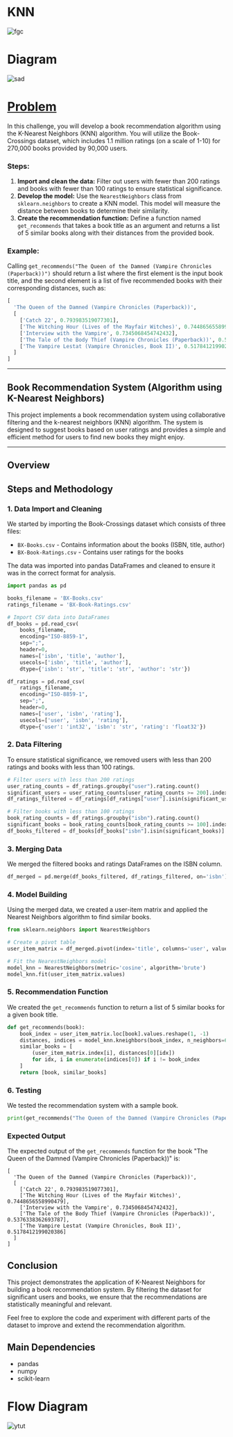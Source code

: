# KNN

![fgc](https://github.com/KnEl1a/Deep_Learning_with_Tensorflow_and_sklearn_fccamp/blob/main/KNN%20bk%20rec%20engine/img/f.png)

# Diagram

![sad](https://github.com/KnEl1a/Deep_Learning_with_Tensorflow_and_sklearn_fccamp/blob/main/KNN%20bk%20rec%20engine/img/diagram.png)


# [Problem](https://www.freecodecamp.org/learn/machine-learning-with-python/machine-learning-with-python-projects/book-recommendation-engine-using-knn)

In this challenge, you will develop a book recommendation algorithm using the K-Nearest Neighbors (KNN) algorithm. You will utilize the Book-Crossings dataset, which includes 1.1 million ratings (on a scale of 1-10) for 270,000 books provided by 90,000 users.

### Steps:
1. **Import and clean the data:** Filter out users with fewer than 200 ratings and books with fewer than 100 ratings to ensure statistical significance.
2. **Develop the model:** Use the `NearestNeighbors` class from `sklearn.neighbors` to create a KNN model. This model will measure the distance between books to determine their similarity.
3. **Create the recommendation function:** Define a function named `get_recommends` that takes a book title as an argument and returns a list of 5 similar books along with their distances from the provided book.

### Example:
Calling `get_recommends("The Queen of the Damned (Vampire Chronicles (Paperback))")` should return a list where the first element is the input book title, and the second element is a list of five recommended books with their corresponding distances, such as:

```python
[
  'The Queen of the Damned (Vampire Chronicles (Paperback))',
  [
    ['Catch 22', 0.793983519077301], 
    ['The Witching Hour (Lives of the Mayfair Witches)', 0.7448656558990479], 
    ['Interview with the Vampire', 0.7345068454742432],
    ['The Tale of the Body Thief (Vampire Chronicles (Paperback))', 0.5376338362693787],
    ['The Vampire Lestat (Vampire Chronicles, Book II)', 0.5178412199020386]
  ]
]
```

---

## Book Recommendation System (Algorithm using K-Nearest Neighbors)

This project implements a book recommendation system using collaborative filtering and the k-nearest neighbors (KNN) algorithm. The system is designed to suggest books based on user ratings and provides a simple and efficient method for users to find new books they might enjoy.

---

## Overview

## Steps and Methodology

### 1. Data Import and Cleaning

We started by importing the Book-Crossings dataset which consists of three files: 

- `BX-Books.csv` - Contains information about the books (ISBN, title, author)
- `BX-Book-Ratings.csv` - Contains user ratings for the books

The data was imported into pandas DataFrames and cleaned to ensure it was in the correct format for analysis.

```python
import pandas as pd

books_filename = 'BX-Books.csv'
ratings_filename = 'BX-Book-Ratings.csv'

# Import CSV data into DataFrames
df_books = pd.read_csv(
    books_filename,
    encoding="ISO-8859-1",
    sep=";",
    header=0,
    names=['isbn', 'title', 'author'],
    usecols=['isbn', 'title', 'author'],
    dtype={'isbn': 'str', 'title': 'str', 'author': 'str'})

df_ratings = pd.read_csv(
    ratings_filename,
    encoding="ISO-8859-1",
    sep=";",
    header=0,
    names=['user', 'isbn', 'rating'],
    usecols=['user', 'isbn', 'rating'],
    dtype={'user': 'int32', 'isbn': 'str', 'rating': 'float32'})
```

### 2. Data Filtering

To ensure statistical significance, we removed users with less than 200 ratings and books with less than 100 ratings.

```python
# Filter users with less than 200 ratings
user_rating_counts = df_ratings.groupby("user").rating.count()
significant_users = user_rating_counts[user_rating_counts >= 200].index
df_ratings_filtered = df_ratings[df_ratings["user"].isin(significant_users)]

# Filter books with less than 100 ratings
book_rating_counts = df_ratings.groupby("isbn").rating.count()
significant_books = book_rating_counts[book_rating_counts >= 100].index
df_books_filtered = df_books[df_books["isbn"].isin(significant_books)]
```

### 3. Merging Data

We merged the filtered books and ratings DataFrames on the ISBN column.

```python
df_merged = pd.merge(df_books_filtered, df_ratings_filtered, on='isbn')
```

### 4. Model Building

Using the merged data, we created a user-item matrix and applied the Nearest Neighbors algorithm to find similar books.

```python
from sklearn.neighbors import NearestNeighbors

# Create a pivot table
user_item_matrix = df_merged.pivot(index='title', columns='user', values='rating').fillna(0)

# Fit the NearestNeighbors model
model_knn = NearestNeighbors(metric='cosine', algorithm='brute')
model_knn.fit(user_item_matrix.values)
```

### 5. Recommendation Function

We created the `get_recommends` function to return a list of 5 similar books for a given book title.

```python
def get_recommends(book):
    book_index = user_item_matrix.loc[book].values.reshape(1, -1)
    distances, indices = model_knn.kneighbors(book_index, n_neighbors=6)
    similar_books = [
        (user_item_matrix.index[i], distances[0][idx])
        for idx, i in enumerate(indices[0]) if i != book_index
    ]
    return [book, similar_books]
```

### 6. Testing

We tested the recommendation system with a sample book.

```python
print(get_recommends("The Queen of the Damned (Vampire Chronicles (Paperback))"))
```

### Expected Output

The expected output of the `get_recommends` function for the book "The Queen of the Damned (Vampire Chronicles (Paperback))" is:

```
[
  'The Queen of the Damned (Vampire Chronicles (Paperback))',
  [
    ['Catch 22', 0.793983519077301], 
    ['The Witching Hour (Lives of the Mayfair Witches)', 0.7448656558990479], 
    ['Interview with the Vampire', 0.7345068454742432],
    ['The Tale of the Body Thief (Vampire Chronicles (Paperback))', 0.5376338362693787],
    ['The Vampire Lestat (Vampire Chronicles, Book II)', 0.5178412199020386]
  ]
]
```

## Conclusion

This project demonstrates the application of K-Nearest Neighbors for building a book recommendation system. By filtering the dataset for significant users and books, we ensure that the recommendations are statistically meaningful and relevant.

Feel free to explore the code and experiment with different parts of the dataset to improve and extend the recommendation algorithm.

## Main Dependencies

- pandas
- numpy
- scikit-learn


# Flow Diagram

![ytut](https://github.com/KnEl1a/Deep_Learning_with_Tensorflow_and_sklearn_fccamp/blob/main/KNN%20bk%20rec%20engine/img/flow%20diagram.png)

